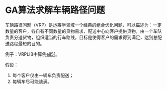 # GA算法求解车辆路径问题

车辆路径问题（VRP）是运筹学领域一个经典的组合优化问题，可以描述为：一定数量的客户，各自有不同数量的货物需求，配送中心向客户提供货物，由一个车队负责分送货物，组织适当的行车路线，目标是使得客户的需求得到满足，达到总配送路程最短的目的。

例子：VRPLIB中算例[eil51](eil51/eil51.vrp)。

假设：
1. 每个客户仅由一辆车负责配送；
2. 每辆车尽可能装满。